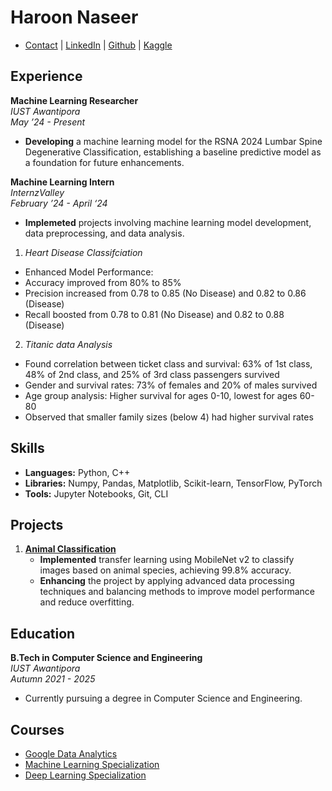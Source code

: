 # Haroon Naseer

- [Contact](haroonn475@gmail.com) | [LinkedIn](https://www.linkedin.com/in/haroon-naseer-6a44a6240) | [Github](https://github.com/Haroon-64) | [Kaggle](https://www.kaggle.com/haroon222221)

## Experience

**Machine Learning Researcher**  
*IUST Awantipora*  
*May ’24 - Present*  

- **Developing** a machine learning model for the RSNA 2024 Lumbar Spine Degenerative Classification, establishing a baseline predictive model as a foundation for future enhancements.

**Machine Learning Intern**  
*InternzValley*  
*February ’24 - April ‘24*  

- **Implemeted** projects involving machine learning model development, data preprocessing, and data analysis.

1. *Heart Disease Classifciation*

- Enhanced Model Performance:
- Accuracy improved from 80% to 85%
- Precision increased from 0.78 to 0.85 (No Disease) and 0.82 to 0.86 (Disease)
- Recall boosted from 0.78 to 0.81 (No Disease) and 0.82 to 0.88 (Disease)

2. *Titanic data Analysis*
- Found correlation between ticket class and survival: 63% of 1st class, 48% of 2nd class, and 25% of 3rd class passengers survived
- Gender and survival rates: 73% of females and 20% of males survived
- Age group analysis: Higher survival for ages 0-10, lowest for ages 60-80
- Observed that smaller family sizes (below 4) had higher survival rates


## Skills

- **Languages:** Python, C++
- **Libraries:** Numpy, Pandas, Matplotlib, Scikit-learn, TensorFlow, PyTorch
- **Tools:** Jupyter Notebooks, Git, CLI

## Projects

1. [**Animal Classification**](https://github.com/Haroon-64/Animal_detection)  
   - **Implemented** transfer learning using MobileNet v2 to classify images based on animal species, achieving 99.8% accuracy.
   - **Enhancing** the project by applying advanced data processing techniques and balancing methods to improve model performance and reduce overfitting.

<!--2. **Neural Networks**  
   [Link]()  
   **Applied** various neural network architectures, including MLP, Bigrams, and WaveNet, and Transformer utilizing PyTorch for diverse modeling tasks. -->

## Education

**B.Tech in Computer Science and Engineering**  
*IUST Awantipora*  
*Autumn 2021 - 2025*  

- Currently pursuing a degree in Computer Science and Engineering.

## Courses

- [Google Data Analytics](https://coursera.org/share/94ad3054cc3bbd925570e18bd2e6026b)
- [Machine Learning Specialization](https://coursera.org/share/1b5b634bb9867488047891c10e04215f)
- [Deep Learning Specialization](https://coursera.org/share/5b4caf3f4e7b41516a276f2381ac57cf)

